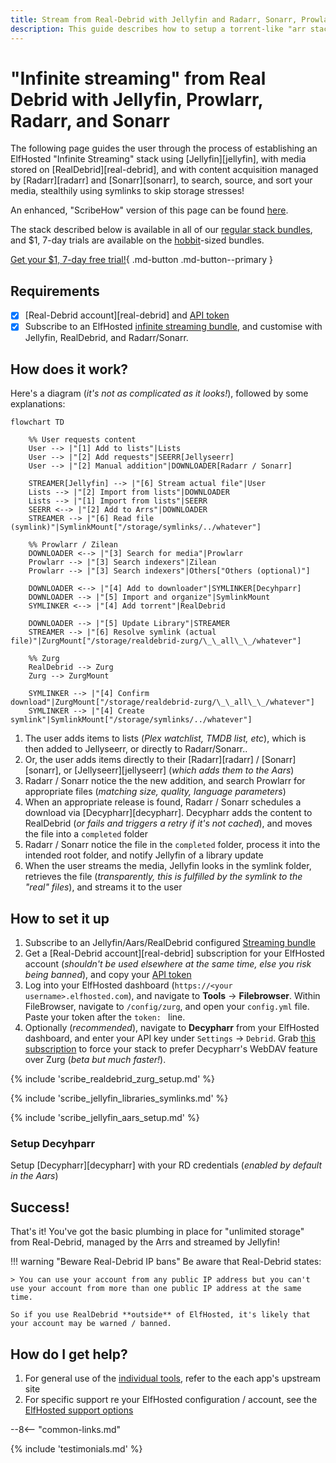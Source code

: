 ```yaml
---
title: Stream from Real-Debrid with Jellyfin and Radarr, Sonarr, Prowlarr
description: This guide describes how to setup a torrent-like "arr stack", to achieve "stremio-like", streaming your media from Real-Debrid using Jellyfin, without having to store it locally or even touch a torrent client or a VPN!
---
```

# "Infinite streaming" from Real Debrid with Jellyfin, Prowlarr, Radarr, and Sonarr

The following page guides the user through the process of establishing an ElfHosted "Infinite Streaming" stack using [Jellyfin][jellyfin], with media stored on [RealDebrid][real-debrid], and with content acquisition managed by [Radarr][radarr] and [Sonarr][sonarr], to search, source, and sort your media, stealthily using symlinks to skip storage stresses!

An enhanced, "ScribeHow" version of this page can be found [here](https://fnky.nz/elfguide-jellyfin-realdebrid-aars).

The stack described below is available in all of our [regular stack bundles](https://store.elfhosted.com/product-category/streaming-bundles/), and \$1, 7-day trials are available on the [hobbit](https://store.elfhosted.com/product/hobbit])-sized bundles.

[Get your $1, 7-day free trial!](https://store.elfhosted.com/product/hobbit/){ .md-button .md-button--primary }

## Requirements

* [x] [Real-Debrid account][real-debrid] and [API token](https://real-debrid.com/apitoken)
* [x] Subscribe to an ElfHosted [infinite streaming bundle](https://store.elfhosted.com/product-category/streaming-bundles/), and customise with Jellyfin, RealDebrid, and Radarr/Sonarr.

## How does it work?

Here's a diagram (*it's not as complicated as it looks!*), followed by some explanations:

```mermaid
flowchart TD

    %% User requests content
    User --> |"[1] Add to lists"|Lists
    User --> |"[2] Add requests"|SEERR[Jellyseerr]
    User --> |"[2] Manual addition"|DOWNLOADER[Radarr / Sonarr]
    
    STREAMER[Jellyfin] --> |"[6] Stream actual file"|User
    Lists --> |"[2] Import from lists"|DOWNLOADER
    Lists --> |"[1] Import from lists"|SEERR
    SEERR <--> |"[2] Add to Arrs"|DOWNLOADER
    STREAMER --> |"[6] Read file (symlink)"|SymlinkMount["/storage/symlinks/../whatever"]

    %% Prowlarr / Zilean
    DOWNLOADER <--> |"[3] Search for media"|Prowlarr
    Prowlarr --> |"[3] Search indexers"|Zilean
    Prowlarr --> |"[3] Search indexers"|Others["Others (optional)"]

    DOWNLOADER <--> |"[4] Add to downloader"|SYMLINKER[Decyhparr]
    DOWNLOADER --> |"[5] Import and organize"|SymlinkMount
    SYMLINKER <--> |"[4] Add torrent"|RealDebrid

    DOWNLOADER --> |"[5] Update Library"|STREAMER
    STREAMER --> |"[6] Resolve symlink (actual file)"|ZurgMount["/storage/realdebrid-zurg/\_\_all\_\_/whatever"]

    %% Zurg
    RealDebrid --> Zurg
    Zurg --> ZurgMount

    SYMLINKER --> |"[4] Confirm download"|ZurgMount["/storage/realdebrid-zurg/\_\_all\_\_/whatever"]
    SYMLINKER --> |"[4] Create symlink"|SymlinkMount["/storage/symlinks/../whatever"]

```

1. The user adds items to lists (*Plex watchlist, TMDB list, etc*), which is then added to Jellyseerr, or directly to Radarr/Sonarr..
2. Or, the user adds items directly to their [Radarr][radarr] / [Sonarr][sonarr], or [Jellyseerr][jellyseerr] (*which adds them to the Aars*)
3. Radarr / Sonarr notice the the new addition, and search Prowlarr for appropriate files (*matching size, quality, language parameters*)
4. When an appropriate release is found, Radarr / Sonarr schedules a download via [Decypharr][decypharr]. Decypharr adds the content to RealDebrid (*or fails and triggers a retry if it's not cached*), and moves the file into a `completed` folder
5. Radarr / Sonarr notice the file in the `completed` folder, process it into the intended root folder, and notify Jellyfin of a library update
6. When the user streams the media, Jellyfin looks in the symlink folder, retrieves the file (*transparently, this is fulfilled by the symlink to the "real" files*), and streams it to the user

## How to set it up

1. Subscribe to an Jellyfin/Aars/RealDebrid configured [Streaming bundle](https://store.elfhosted.com/product-category/streaming-bundles/)
2. Get a [Real-Debrid account][real-debrid] subscription for your ElfHosted account (*shouldn't be used elsewhere at the same time, else you risk being banned*), and copy your [API token](https://real-debrid.com/apitoken)
3. Log into your ElfHosted dashboard (`https://<your username>.elfhosted.com`), and navigate to **Tools** -> **Filebrowser**. Within FileBrowser, navigate to `/config/zurg`, and open your `config.yml` file. Paste your token after the `token: ` line.
4. Optionally (*recommended*), navigate to **Decypharr** from your ElfHosted dashboard, and enter your API key under `Settings` -> `Debrid`. Grab [this subscription](https://store.elfhosted.com/product/decypharr-replaces-zurg/) to force your stack to prefer Decypharr's WebDAV feature over Zurg (*beta but much faster!*).

{% include 'scribe_realdebrid_zurg_setup.md' %}

{% include 'scribe_jellyfin_libraries_symlinks.md' %}

{% include 'scribe_jellyfin_aars_setup.md' %}

### Setup Decyhparr 

Setup [Decypharr][decypharr] with your RD credentials (*enabled by default in the Aars*)

## Success!

That's it! You've got the basic plumbing in place for "unlimited storage" from Real-Debrid, managed by the Arrs and streamed by Jellyfin!

!!! warning "Beware Real-Debrid IP bans"
    Be aware that Real-Debrid states:
    
    > You can use your account from any public IP address but you can't use your account from more than one public IP address at the same time.

    So if you use RealDebrid **outside** of ElfHosted, it's likely that your account may be warned / banned.
    
## How do I get help?

1. For general use of the [individual tools](/apps/), refer to the each app's upstream site
2. For specific support re your ElfHosted configuration / account, see the [ElfHosted support options](/get-help/)

--8<-- "common-links.md"

{% include 'testimonials.md' %}